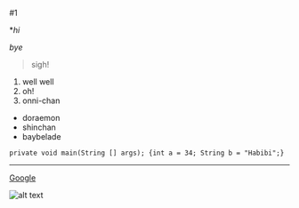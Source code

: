 #1

**hi*

*bye*

> sigh!

1. well well
2. oh!
3. onni-chan

- doraemon
- shinchan
- baybelade

`private void main(String [] args);
{int a = 34; String b = "Habibi";}`

---

[Google](https://www.google.com)

![alt text](download.jpg)
